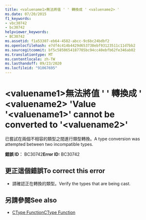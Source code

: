 ```yaml
---
title: <valuename1>無法將值 ' ' 轉換成 ' <valuename2> '
ms.date: 07/20/2015
f1_keywords:
- vbc30742
- bc30742
helpviewer_keywords:
- BC30742
ms.assetid: f1a53307-eb64-4582-abcc-9c6bc24bdbf2
ms.openlocfilehash: e7df4c414b4429d653738ebf93123511c11d7bb2
ms.sourcegitcommit: bf5c5850654187705bc94cc40ebfb62fe346ab02
ms.translationtype: MT
ms.contentlocale: zh-TW
ms.lasthandoff: 09/23/2020
ms.locfileid: "91067695"
---
```

# <a name="value-valuename1-cannot-be-converted-to-valuename2"></a><span data-ttu-id="be05d-102">\<valuename1>無法將值 ' ' 轉換成 ' \<valuename2> '</span><span class="sxs-lookup"><span data-stu-id="be05d-102">Value '\<valuename1>' cannot be converted to '\<valuename2>'</span></span>

<span data-ttu-id="be05d-103">已嘗試在兩個不相容的類型之間進行類型轉換。</span><span class="sxs-lookup"><span data-stu-id="be05d-103">A type conversion was attempted between two incompatible types.</span></span>  
  
 <span data-ttu-id="be05d-104">**錯誤 ID︰** BC30742</span><span class="sxs-lookup"><span data-stu-id="be05d-104">**Error ID:** BC30742</span></span>  
  
## <a name="to-correct-this-error"></a><span data-ttu-id="be05d-105">更正這個錯誤</span><span class="sxs-lookup"><span data-stu-id="be05d-105">To correct this error</span></span>  
  
- <span data-ttu-id="be05d-106">請確認正在轉換的類型。</span><span class="sxs-lookup"><span data-stu-id="be05d-106">Verify the types that are being cast.</span></span>  
  
## <a name="see-also"></a><span data-ttu-id="be05d-107">另請參閱</span><span class="sxs-lookup"><span data-stu-id="be05d-107">See also</span></span>

- [<span data-ttu-id="be05d-108">CType Function</span><span class="sxs-lookup"><span data-stu-id="be05d-108">CType Function</span></span>](../language-reference/functions/ctype-function.md)
